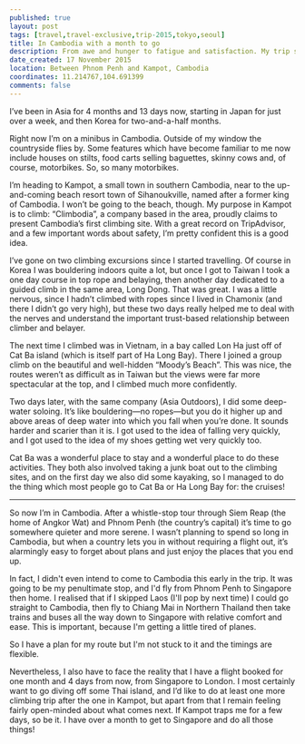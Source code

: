 ```yaml
---
published: true
layout: post
tags: [travel,travel-exclusive,trip-2015,tokyo,seoul]
title: In Cambodia with a month to go
description: From awe and hunger to fatigue and satisfaction. My trip so far&#58; Tokyo and Seoul.
date_created: 17 November 2015
location: Between Phnom Penh and Kampot, Cambodia
coordinates: 11.214767,104.691399
comments: false
---
```


I’ve been in Asia for 4 months and 13 days now, starting in Japan for just over a week, and then Korea for two-and-a-half months.

Right now I’m on a minibus in Cambodia. Outside of my window the countryside flies by. Some features which have become familiar to me now include houses on stilts, food carts selling baguettes, skinny cows and, of course, motorbikes. So, so many motorbikes.

I’m heading to Kampot, a small town in southern Cambodia, near to the up-and-coming beach resort town of Sihanoukville, named after a former king of Cambodia. I won’t be going to the beach, though. My purpose in Kampot is to climb: “Climbodia”, a company based in the area, proudly claims to present Cambodia’s first climbing site. With a great record on TripAdvisor, and a few important words about safety, I’m pretty confident this is a good idea.

I’ve gone on two climbing excursions since I started travelling. Of course in Korea I was bouldering indoors quite a lot, but once I got to Taiwan I took a one day course in top rope and belaying, then another day dedicated to a guided climb in the same area, Long Dong. That was great. I was a little nervous, since I hadn’t climbed with ropes since I lived in Chamonix (and there I didn’t go very high), but these two days really helped me to deal with the nerves and understand the important trust-based relationship between climber and belayer.

The next time I climbed was in Vietnam, in a bay called Lon Ha just off of Cat Ba island (which is itself part of Ha Long Bay). There I joined a group climb on the beautiful and well-hidden “Moody’s Beach”. This was nice, the routes weren’t as difficult as in Taiwan but the views were far more spectacular at the top, and I climbed much more confidently.

Two days later, with the same company (Asia Outdoors), I did some deep-water soloing. It’s like bouldering—no ropes—but you do it higher up and above areas of deep water into which you fall when you’re done. It sounds harder and scarier than it is. I got used to the idea of falling very quickly, and I got used to the idea of my shoes getting wet very quickly too.

Cat Ba was a wonderful place to stay and a wonderful place to do these activities. They both also involved taking a junk boat out to the climbing sites, and on the first day we also did some kayaking, so I managed to do the thing which most people go to Cat Ba or Ha Long Bay for: the cruises!

---

So now I’m in Cambodia. After a whistle-stop tour through Siem Reap (the home of Angkor Wat) and Phnom Penh (the country’s capital) it’s time to go somewhere quieter and more serene. I wasn’t planning to spend so long in Cambodia, but when a country lets you in without requiring a flight out, it’s alarmingly easy to forget about plans and just enjoy the places that you end up.

In fact, I didn't even intend to come to Cambodia this early in the trip. It was going to be my penultimate stop, and I'd fly from Phnom Penh to Singapore then home. I realised that if I skipped Laos (I'll pop by next time) I could go straight to Cambodia, then fly to Chiang Mai in Northern Thailand then take trains and buses all the way down to Singapore with relative comfort and ease. This is important, because I'm getting a little tired of planes.

So I have a plan for my route but I'm not stuck to it and the timings are flexible.

Nevertheless, I also have to face the reality that I have a flight booked for one month and 4 days from now, from Singapore to London. I most certainly want to go diving off some Thai island, and I’d like to do at least one more climbing trip after the one in Kampot, but apart from that I remain feeling fairly open-minded about what comes next. If Kampot traps me for a few days, so be it. I have over a month to get to Singapore and do all those things!